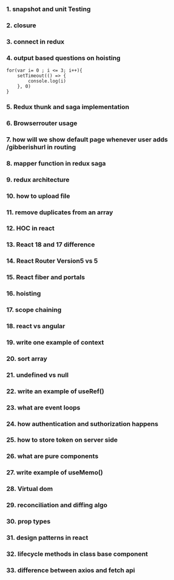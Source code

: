 ### 1. snapshot and unit Testing
### 2. closure
### 3. connect in redux
### 4. output based questions on hoisting 
    for(var i= 0 ; i <= 3; i++){
        setTimeout(() => {
            console.log(i)
        }, 0)
    }

### 5. Redux thunk and saga implementation
### 6. Browserrouter usage
### 7. how will we show default page whenever user adds /gibberishurl in routing
### 8. mapper function in redux saga
### 9. redux architecture
### 10. how to upload file
### 11. remove duplicates from an array
### 12. HOC in react
### 13. React 18 and 17 difference
### 14. React Router Version5 vs 5
### 15. React fiber and portals
### 16. hoisting
### 17. scope chaining
### 18. react vs angular
### 19. write one example of context
### 20. sort array
### 21. undefined vs null
### 22. write an example of useRef()
### 23. what are event loops
### 24. how authentication and suthorization happens
### 25. how to store token on server side
### 26. what are  pure components
### 27. write example of useMemo()
### 28. Virtual dom
### 29. reconciliation and diffing algo
### 30. prop types
### 31. design patterns in react
### 32. lifecycle methods in class base component
### 33. difference between axios and fetch api


